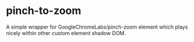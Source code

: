 # pinch-to-zoom
A simple wrapper for GoogleChromeLabs/pinch-zoom element which plays nicely within other custom element shadow DOM.
